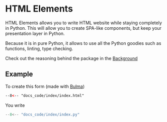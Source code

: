 # HTML Elements

HTML Elements allows you to write HTML website while staying completely in Python. This will allow you to create SPA-like components, but keep your presentation layer in Python.

Because it is in pure Python, it allows to use all the Python goodies such as functions, linting, type checking.

Check out the reasoning behind the package in the [Background](background.md)

## Example 

To create this form (made with [Bulma](https://bulma.io/))

```html
--8<-- "docs_code/index/index.html"
```

You write

```python
--8<-- "docs_code/index/index.py"
```